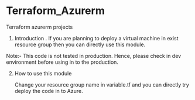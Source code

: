 # Terraform_Azurerm
Terraform azurerm projects
01.  Introduction
. If you are planning to deploy a virtual machine in exist resource group then you can directly use this module.

Note:- This code is not tested in production. Hence, please check in dev environment before using in to the production.

02. How to use this module

    Change your resource group name in variable.tf and you can directly try deploy the code in to Azure.